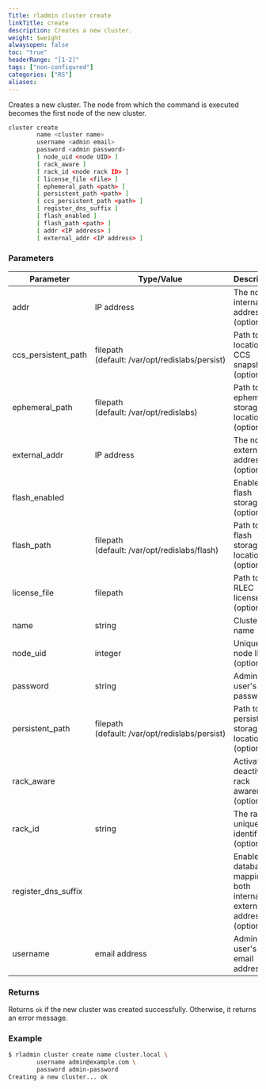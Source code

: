 ```yaml
---
Title: rladmin cluster create
linkTitle: create
description: Creates a new cluster.
weight: $weight
alwaysopen: false
toc: "true"
headerRange: "[1-2]"
tags: ["non-configured"]
categories: ["RS"]
aliases: 
---
```


Creates a new cluster. The node from which the command is executed becomes the first node of the new cluster.

```sh
cluster create 
        name <cluster name>
        username <admin email> 
        password <admin password> 
        [ node_uid <node UID> ] 
        [ rack_aware ] 
        [ rack_id <node rack ID> ] 
        [ license_file <file> ] 
        [ ephemeral_path <path> ] 
        [ persistent_path <path> ]
        [ ccs_persistent_path <path> ] 
        [ register_dns_suffix ] 
        [ flash_enabled ] 
        [ flash_path <path> ] 
        [ addr <IP address> ] 
        [ external_addr <IP address> ]
```

### Parameters

| Parameter | Type/Value | Description |
|-----------|------------|-------------|
| addr | IP address | The node's internal IP address (optional) |
| ccs_persistent_path | filepath (default:&nbsp;/var/opt/redislabs/persist) | Path to the location of CCS snapshots (optional) |
| ephemeral_path | filepath (default:&nbsp;/var/opt/redislabs) | Path to the ephemeral storage location (optional) |
| external_addr | IP address | The node's external IP address (optional) |
| flash_enabled | | Enables flash storage (optional) |
| flash_path | filepath (default:&nbsp;/var/opt/redislabs/flash) | Path to the flash storage location (optional) |
| license_file | filepath | Path to the RLEC license file (optional) |
| name | string | Cluster name |
| node_uid | integer | Unique node ID (optional) |
| password | string | Admin user's password |
| persistent_path | filepath (default:&nbsp;/var/opt/redislabs/persist) | Path to the persistent storage location (optional) |
| rack_aware | | Activates or deactivates rack awareness (optional) |
| rack_id | string | The rack's unique identifier (optional) |
| register_dns_suffix | | Enables database mapping to both internal and external IP addresses (optional) |
| username | email address | Admin user's email address |

### Returns

Returns `ok` if the new cluster was created successfully. Otherwise, it returns an error message.

### Example

```sh
$ rladmin cluster create name cluster.local \
        username admin@example.com \
        password admin-password
Creating a new cluster... ok
```
